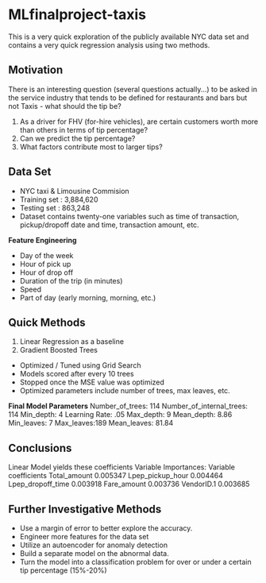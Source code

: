 # MLfinalproject-taxis

This is a very quick exploration of the publicly available NYC data set and contains a very quick regression analysis using two methods.

## Motivation

There is an interesting question (several questions actually...) to be asked in the service industry that tends to be defined for restaurants and bars but not Taxis - what should the tip be?

1. As a driver for FHV (for-hire vehicles), are certain customers worth more than others in terms of tip percentage?
2. Can we predict the tip percentage? 
3. What factors contribute most to larger tips?

## Data Set

* NYC taxi & Limousine Commision 
* Training set : 3,884,620
* Testing set : 863,248
* Dataset contains twenty-one variables such as time of transaction, pickup/dropoff date and time, transaction amount, etc.

**Feature  Engineering**
* Day of the week  
* Hour of pick up 
* Hour of drop off
* Duration of the trip (in minutes) 
* Speed 
* Part of day (early morning, morning, etc.) 

## Quick Methods
1. Linear Regression as a baseline
2. Gradient Boosted Trees 
  * Optimized / Tuned using Grid Search 
  * Models scored after every 10 trees
  * Stopped once the MSE value was optimized
  * Optimized parameters include number of trees, max leaves, etc.

**Final Model Parameters**
Number_of_trees: 114 
Number_of_internal_trees: 114
Min_depth: 4
Learning Rate: .05
Max_depth: 9
Mean_depth: 8.86
Min_leaves: 7
Max_leaves:189
Mean_leaves: 81.84

## Conclusions
Linear Model yields these coefficients
Variable Importances:
          Variable                    coefficients 
        Total_amount                    0.005347
        Lpep_pickup_hour                0.004464
        Lpep_dropoff_time               0.003918
        Fare_amount                     0.003736
        VendorID.1                      0.003685

## Further Investigative Methods

* Use a margin of error to better explore the accuracy. 
* Engineer more features for the data set
* Utilize an autoencoder for anomaly detection 
* Build a separate model on the abnormal  data. 
* Turn the model into a classification problem for over or under a certain tip percentage (15%-20%)

